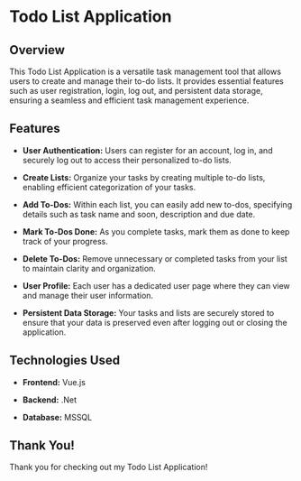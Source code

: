 # Todo List Application

## Overview

This Todo List Application is a versatile task management tool that allows users to create and manage their to-do lists. It provides essential features such as user registration, login, log out, and persistent data storage, ensuring a seamless and efficient task management experience.

## Features

- **User Authentication:** Users can register for an account, log in, and securely log out to access their personalized to-do lists.

- **Create Lists:** Organize your tasks by creating multiple to-do lists, enabling efficient categorization of your tasks.

- **Add To-Dos:** Within each list, you can easily add new to-dos, specifying details such as task name and soon, description and due date.

- **Mark To-Dos Done:** As you complete tasks, mark them as done to keep track of your progress.

- **Delete To-Dos:** Remove unnecessary or completed tasks from your list to maintain clarity and organization.

- **User Profile:** Each user has a dedicated user page where they can view and manage their user information.

- **Persistent Data Storage:** Your tasks and lists are securely stored to ensure that your data is preserved even after logging out or closing the application.

## Technologies Used

- **Frontend:** Vue.js 

- **Backend:** .Net

- **Database:** MSSQL

## Thank You!

Thank you for checking out my Todo List Application!
